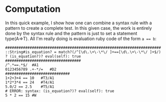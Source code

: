# Computation
In this quick example,
I show how one can combine a syntax rule with a pattern to create a complete test.
In this given case, the work is entirely done by the syntax rule and
the pattern is just to set a statement type(A=>T).
All I'm really doing is evaluation ruby code of the form `a == b`:
```korekto
######################################################################
::String#is_equation? = match?(/^[\d\.\+\-\*\/ ]+==[\d\.\+\-\*\/ ]+$/)
? (is_equation?)? eval(self): true
##################################
/^.*==.*$/	#A1
0123456789 .+-*/=	#D2
#############################
1+2+3+4 == 10	#T3/A1
1*2*3*4 == 24	#T4/A1
5.0/2 == 2.5	#T5/A1
# ERROR: syntax: (is_equation?)? eval(self): true
5 * 2 == 15 #W
```
